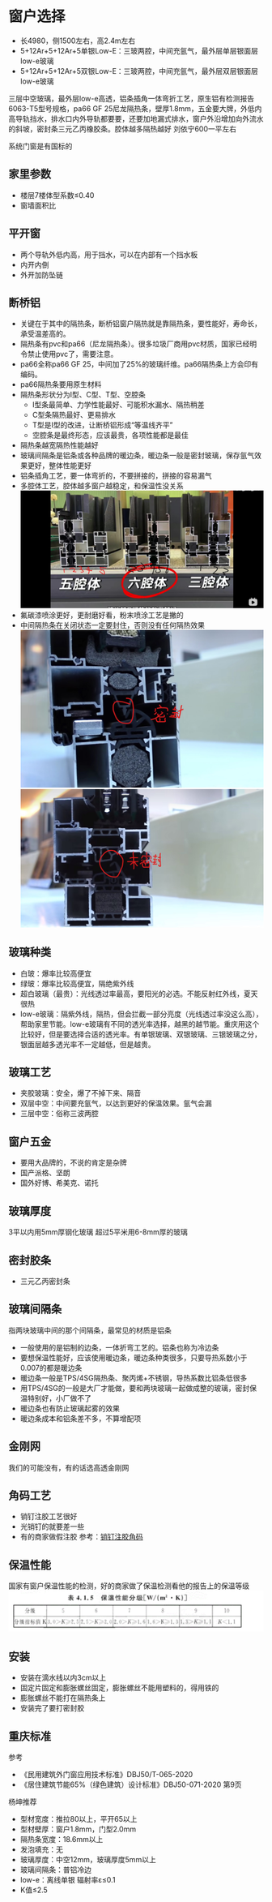 # 窗户选择

* 长4980，侧1500左右，高2.4m左右
* 5+12Ar+5+12Ar+5单银Low-E：三玻两腔，中间充氩气，最外层单层银面层low-e玻璃
* 5+12Ar+5+12Ar+5双银Low-E：三玻两腔，中间充氩气，最外层双层银面层low-e玻璃

三层中空玻璃，最外层low-e高透，铝条插角一体弯折工艺，原生铝有检测报告6063-T5型号规格，pa66 GF 25尼龙隔热条，壁厚1.8mm，五金要大牌，外低内高导轨挡水，排水口内外导轨都要要，还要加地漏式排水，窗户外沿增加向外流水的斜坡，密封条三元乙丙橡胶条。腔体越多隔热越好
刘依宁600一平左右

系统门窗是有国标的

## 家里参数

* 楼层7楼体型系数≤0.40
* 窗墙面积比

## 平开窗

* 两个导轨外低内高，用于挡水，可以在内部有一个挡水板
* 内开内倒
* 外开加防坠链

## 断桥铝

* 关键在于其中的隔热条，断桥铝窗户隔热就是靠隔热条，要性能好，寿命长，承受温差高的。
* 隔热条有pvc和pa66（尼龙隔热条）。很多垃圾厂商用pvc材质，国家已经明令禁止使用pvc了，需要注意。
* pa66全称pa66 GF 25，中间加了25%的玻璃纤维。pa66隔热条上方会印有编码。
* pa66隔热条要用原生材料
* 隔热条形状分为I型、C型、T型、空腔条
  * I型条最简单、力学性能最好、可能积水漏水、隔热稍差
  * C型条隔热最好、更易排水
  * T型是I型的改进，让断桥铝形成“等温线齐平”
  * 空腔条是最终形态，应该最贵，各项性能都是最佳
* 隔热条越宽隔热性能越好
* 玻璃间隔条是铝条或各种品牌的暖边条，暖边条一般是密封玻璃，保存氩气效果更好，整体性能更好
* 铝条插角工艺，要一体弯折的，不要拼接的，拼接的容易漏气
* 多腔体工艺，腔体越多窗户越稳定，和保温性没关系
![](./img/%E5%A4%9A%E8%85%94%E4%BD%93.jpg)
* 氟碳漆喷涂更好，更耐磨好看，粉末喷涂工艺是撇的
* 中间隔热条在关闭状态一定要封住，否则没有任何隔热效果
![](./img/%E5%AF%86%E5%B0%81%E6%9D%A1%E5%AF%86%E5%B0%81.jpg)
![](./img/%E5%AF%86%E5%B0%81%E6%9D%A1%E6%9C%AA%E5%AF%86%E5%B0%81.jpg)

## 玻璃种类

* 白玻：爆率比较高便宜
* 绿玻：爆率比较高便宜，隔绝紫外线
* 超白玻璃（最贵）：光线透过率最高，要阳光的必选。不能反射红外线，夏天很热
* low-e玻璃：隔紫外线，隔热，但会拦截一部分亮度（光线透过率没这么高），帮助家里节能。low-e玻璃有不同的透光率选择，越黑的越节能。重庆用这个比较好，但是要选择合适的透光率。有单银玻璃、双银玻璃、三银玻璃之分，银面层越多透光率不一定越低，但是越贵。

## 玻璃工艺

* 夹胶玻璃：安全，爆了不掉下来、隔音
* 双层中空：中间要充氩气，以达到更好的保温效果。氩气会漏
* 三层中空：俗称三波两腔

## 窗户五金

* 要用大品牌的，不说的肯定是杂牌
* 国产派格、坚朗
* 国外好博、希美克、诺托

## 玻璃厚度

3平以内用5mm厚钢化玻璃
超过5平米用6-8mm厚的玻璃

## 密封胶条

* 三元乙丙密封条

## 玻璃间隔条

指两块玻璃中间的那个间隔条，最常见的材质是铝条

* 一般使用的是铝制的边条，一体折弯工艺的。铝条也称为冷边条
* 要想保温性能好，应该使用暖边条，暖边条种类很多，只要导热系数小于0.007的都是暖边条
* 暖边条一般是TPS/4SG隔热条、聚丙烯+不锈钢，导热系数比铝条低很多
* 用TPS/4SG的一般是大厂才能做，要和两块玻璃一起做成整的玻璃，密封保温特别好，小厂做不了
* 暖边条也有防止玻璃起雾的效果
* 暖边条成本和铝条差不多，不算增配项

## 金刚网

我们的可能没有，有的话选高透金刚网

## 角码工艺

* 销钉注胶工艺很好
* 光销钉的就要差一些
* 有的商家做假注胶
参考：[销钉注胶角码](https://zhuanlan.zhihu.com/p/581503229)

## 保温性能

国家有窗户保温性能的检测，好的商家做了保温检测看他的报告上的保温等级
![](./img/窗户保温性能分级.jpg)

## 安装

* 安装在滴水线以内3cm以上
* 固定片固定和膨胀螺丝固定，膨胀螺丝不能用塑料的，得用铁的
* 膨胀螺丝不能打在隔热条上
* 安装完了要打密封胶

## 重庆标准

参考


* 《民用建筑外门窗应用技术标准》DBJ50/T-065-2020
* 《居住建筑节能65%（绿色建筑）设计标准》DBJ50-071-2020 第9页

杨坤推荐

* 型材宽度：推拉80以上，平开65以上
* 型材壁厚：窗户1.8mm，门型2.0mm
* 隔热条宽度：18.6mm以上
* 发泡填充：无
* 玻璃厚度：中空12mm，玻璃厚度5mm以上
* 玻璃间隔条：普铝冷边
* low-e：离线单银 辐射率ε≤0.1
* K值≤2.5